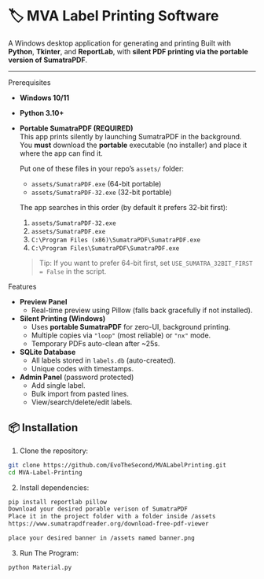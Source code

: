 # 🏷️ MVA Label Printing Software

A Windows desktop application for generating and printing
Built with **Python**, **Tkinter**, and **ReportLab**, with **silent PDF printing via the portable version of SumatraPDF**.

---

 Prerequisites

- **Windows 10/11**
- **Python 3.10+**
- **Portable SumatraPDF (REQUIRED)**  
  This app prints silently by launching SumatraPDF in the background.  
  You **must** download the **portable** executable (no installer) and place it where the app can find it.

  Put one of these files in your repo’s `assets/` folder:
  - `assets/SumatraPDF.exe` (64-bit portable)
  - `assets/SumatraPDF-32.exe` (32-bit portable)

  The app searches in this order (by default it prefers 32-bit first):
  1. `assets/SumatraPDF-32.exe`
  2. `assets/SumatraPDF.exe`
  3. `C:\Program Files (x86)\SumatraPDF\SumatraPDF.exe`
  4. `C:\Program Files\SumatraPDF\SumatraPDF.exe`

  > Tip: If you want to prefer 64-bit first, set `USE_SUMATRA_32BIT_FIRST = False` in the script.

 Features

- **Preview Panel**
  - Real-time preview using Pillow (falls back gracefully if not installed).
- **Silent Printing (Windows)**
  - Uses **portable SumatraPDF** for zero-UI, background printing.
  - Multiple copies via `"loop"` (most reliable) or `"nx"` mode.
  - Temporary PDFs auto-clean after ~25s.
- **SQLite Database**
  - All labels stored in `labels.db` (auto-created).
  - Unique codes with timestamps.
- **Admin Panel** (password protected)
  - Add single label.
  - Bulk import from pasted lines.
  - View/search/delete/edit labels.

## 📦 Installation

1. Clone the repository:
 ```bash
 git clone https://github.com/EvoTheSecond/MVALabelPrinting.git
 cd MVA-Label-Printing
 ```

2. Install dependencies:
  ```bash
pip install reportlab pillow
Download your desired porable verison of SumatraPDF
Place it in the project folder with a folder inside /assets
https://www.sumatrapdfreader.org/download-free-pdf-viewer

place your desired banner in /assets named banner.png
```

3. Run The Program:
```bash
python Material.py
```


